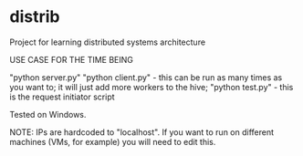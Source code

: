 distrib
=======

Project for learning distributed systems architecture

USE CASE FOR THE TIME BEING

"python server.py"
"python client.py" - this can be run as many times as you want to; it will just add more workers to the hive;
"python test.py" - this is the request initiator script

Tested on Windows. 

NOTE: IPs are hardcoded to "localhost". If you want to run on different machines (VMs, for example) you will need to edit this.
